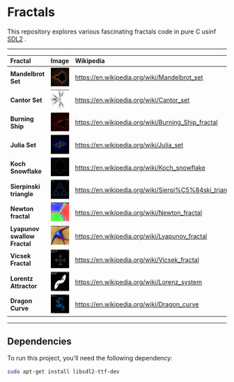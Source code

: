 # Fractals

This repository explores various fascinating fractals code in pure C usinf [SDL2](https://www.libsdl.org/) .

---

| Fractal                      | Image                                                 | Wikipedia                                              |
| :--------------------------- | :---------------------------------------------------- | :----------------------------------------------------- |
| **Mandelbrot Set**           | ![Mandelbrot Set](assets/mandelbrot.png)              | https://en.wikipedia.org/wiki/Mandelbrot_set           |
| **Cantor Set**               | ![Cantor Set](assets/contor.png)                      | https://en.wikipedia.org/wiki/Cantor_set               |
| **Burning Ship**             | ![Burning Ship](assets/burningship.png)               | https://en.wikipedia.org/wiki/Burning_Ship_fractal     |
| **Julia Set**                | ![Julia Set](assets/julia.png)                        | https://en.wikipedia.org/wiki/Julia_set                |
| **Koch Snowflake**           | ![Koch Snowflake](assets/kochsnowflake.png)           | https://en.wikipedia.org/wiki/Koch_snowflake           |
| **Sierpinski triangle**      | ![Sierpinski Triangle](assets/sierpinskitriangle.png) | https://en.wikipedia.org/wiki/Sierpi%C5%84ski_triangle |
| **Newton fractal**           | ![Newton Fractal](assets/newton.png)                  | https://en.wikipedia.org/wiki/Newton_fractal           |
| **Lyapunov swallow Fractal** | ![Lyapunov fractal](assets/lyapunov-swallow.png)      | https://en.wikipedia.org/wiki/Lyapunov_fractal         |
| **Vicsek Fractal**           | ![Vicsek Fractal](assets/vicsek-fractal.png)          | https://en.wikipedia.org/wiki/Vicsek_fractal           |
| **Lorentz Attractor**        | ![Lorentz Attractor](assets/lorentzattractor.png)     | https://en.wikipedia.org/wiki/Lorenz_system            |
| **Dragon Curve**             | ![Dragon Curve](assets/dragoncurve.png)               | https://en.wikipedia.org/wiki/Dragon_curve             |

---

## Dependencies

To run this project, you'll need the following dependency:

```bash
sudo apt-get install libsdl2-ttf-dev
```
